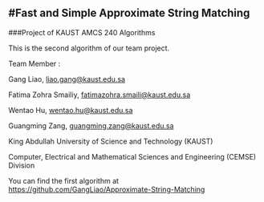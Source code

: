 #Fast and Simple Approximate String Matching
------------
###Project of KAUST AMCS 240 Algorithms

This is the second algorithm of our team project. 

Team Member :

Gang Liao, liao.gang@kaust.edu.sa

Fatima Zohra Smailiy, fatimazohra.smaili@kaust.edu.sa

Wentao Hu, wentao.hu@kaust.edu.sa

Guangming Zang, guangming.zang@kaust.edu.sa

King Abdullah University of Science and Technology (KAUST)

Computer, Electrical and Mathematical Sciences and Engineering (CEMSE) Division

You can find the first algorithm at https://github.com/GangLiao/Approximate-String-Matching 
